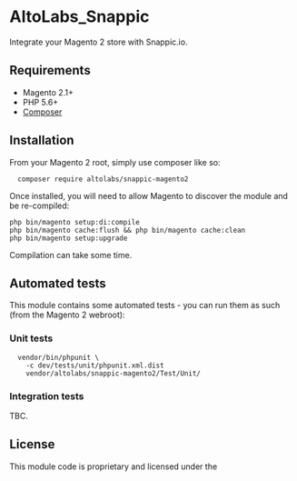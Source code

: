 # AltoLabs_Snappic

Integrate your Magento 2 store with Snappic.io.

## Requirements

* Magento 2.1+
* PHP 5.6+
* [Composer](http://getcomposer.org)

## Installation

From your Magento 2 root, simply use composer like so:

      composer require altolabs/snappic-magento2

Once installed, you will need to allow Magento to discover the module and be
re-compiled:

    php bin/magento setup:di:compile
    php bin/magento cache:flush && php bin/magento cache:clean
    php bin/magento setup:upgrade

Compilation can take some time.

## Automated tests

This module contains some automated tests - you can run them as such (from the
Magento 2 webroot):

### Unit tests

      vendor/bin/phpunit \
        -c dev/tests/unit/phpunit.xml.dist
        vendor/altolabs/snappic-magento2/Test/Unit/

### Integration tests

TBC.

## License

This module code is proprietary and licensed under the
